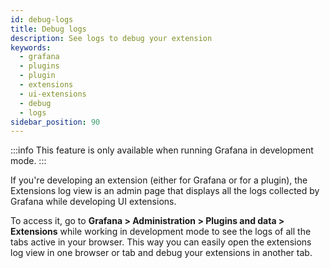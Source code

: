 ```yaml
---
id: debug-logs
title: Debug logs
description: See logs to debug your extension
keywords:
  - grafana
  - plugins
  - plugin
  - extensions
  - ui-extensions
  - debug
  - logs
sidebar_position: 90
---
```


:::info
This feature is only available when running Grafana in development mode.
:::

If you're developing an extension (either for Grafana or for a plugin), the Extensions log view is an admin page that displays all the logs collected by Grafana while developing UI extensions. 

To access it, go to **Grafana > Administration > Plugins and data > Extensions** while working in development mode to see the logs of all the tabs active in your browser. This way you can easily open the extensions log view in one browser or tab and debug your extensions in another tab.